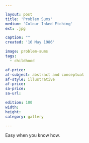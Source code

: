 ```yaml
---

layout: post
title: 'Problem Sums'
medium: 'Colour Inked Etching'
ext: .jpg

caption: ""
created: '16 May 1986'

image: problem-sums
tags:
  - childhood

af-price:
af-subject: abstract and conceptual
af-style: illustrative
af-price:
sa-price:
sa-url:

edition: 100
width:
height:
category: gallery

---
```


Easy when you know how.
